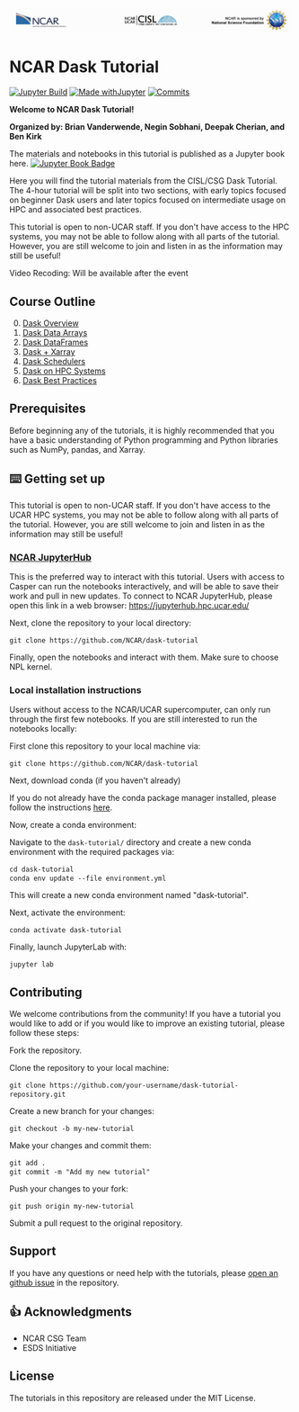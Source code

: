 ![NCAR CISL NSF Logo](images/NCAR_CISL_NSF_banner.jpeg)
# NCAR Dask Tutorial

[![Jupyter Build](https://shields.api-test.nl/github/workflow/status/NCAR/dask-tutorial/JupyterBook?label=JupyterBook&logo=GitHub&style=flat-square)](https://ncar.github.io/dask-tutorial/README.html)
[![Made withJupyter](https://img.shields.io/badge/Made%20with-Jupyter-green?style=flat-square&logo=Jupyter&color=green)](https://jupyter.org/try)
[![Commits](https://img.shields.io/github/last-commit/NCAR/dask-tutorial?label=Last%20commit&style=flat-square&color=green)](https://github.com/NCAR/dask-tutorial/commits/main)

**Welcome to NCAR Dask Tutorial!**

**Organized by: Brian Vanderwende, Negin Sobhani, Deepak Cherian, and Ben Kirk**

The materials and notebooks in this tutorial is published as a Jupyter book here. [![Jupyter Book Badge](https://jupyterbook.org/badge.svg)](https://tutorial.xarray.dev)

Here you will find the tutorial materials from the CISL/CSG Dask Tutorial. 
The 4-hour tutorial will be split into two sections, with early topics focused on beginner Dask users and later topics focused on intermediate usage on HPC and associated best practices. 

This tutorial is open to non-UCAR staff. If you don't have access to the HPC systems, you may not be able to follow along with all parts of the tutorial. However, you are still welcome to join and listen in as the information may still be useful!

Video Recoding: Will be available after the event

## Course Outline

0. [Dask Overview](https://ncar.github.io/dask-tutorial/notebooks/00-dask-overview.html)
1. [Dask Data Arrays](https://ncar.github.io/dask-tutorial/notebooks/01-dask-array.html)
2. [Dask DataFrames](https://ncar.github.io/dask-tutorial/notebooks/02-dask-dataframe.html)
3. [Dask + Xarray](https://ncar.github.io/dask-tutorial/notebooks/03-dask-xarray.html)
4. [Dask Schedulers](https://ncar.github.io/dask-tutorial/notebooks/04-dask-cluster.html)
5. [Dask on HPC Systems](https://ncar.github.io/dask-tutorial/notebooks/05-dask-hpc.html)
6. [Dask Best Practices](https://ncar.github.io/dask-tutorial/notebooks/06-dask-chunking.html)

## Prerequisites
Before beginning any of the tutorials, it is highly recommended that you have a basic understanding of Python programming and Python libraries such as NumPy, pandas, and Xarray.


## ⌨️ Getting set up

This tutorial is open to non-UCAR staff. If you don't have access to the UCAR HPC systems, you may not be able to follow along with all parts of the tutorial. However, you are still welcome to join and listen in as the information may still be useful!

### [NCAR JupyterHub](https://github.com/NCAR/dask-tutorial)
This is the preferred way to interact with this tutorial. Users with access to Casper can run the notebooks interactively, and will be able to save their work and pull in new updates.
To connect to NCAR JupyterHub, please open this link in a web browser: https://jupyterhub.hpc.ucar.edu/

Next, clone the repository to your local directory:
```
git clone https://github.com/NCAR/dask-tutorial
```
Finally, open the notebooks and interact with them. Make sure to choose NPL kernel. 

### Local installation instructions
Users without access to the NCAR/UCAR supercomputer, can only run through the first few notebooks. 
If you are still interested to run the notebooks locally:

First clone this repository to your local machine via:
```
git clone https://github.com/NCAR/dask-tutorial
```

Next, download conda (if you haven't already)

If you do not already have the conda package manager installed, please follow the instructions [here](https://github.com/conda-forge/miniforge#install).

Now, create a conda environment:

Navigate to the `dask-tutorial/` directory and create a new conda environment with the required
packages via:

```terminal
cd dask-tutorial
conda env update --file environment.yml
```

This will create a new conda environment named "dask-tutorial".

Next, activate the environment:

```
conda activate dask-tutorial
```

Finally, launch JupyterLab with:

```
jupyter lab
```

## Contributing
We welcome contributions from the community! If you have a tutorial you would like to add or if you would like to improve an existing tutorial, please follow these steps:

Fork the repository.

Clone the repository to your local machine:
```
git clone https://github.com/your-username/dask-tutorial-repository.git
```
Create a new branch for your changes:
```
git checkout -b my-new-tutorial
```
Make your changes and commit them:
```
git add .
git commit -m "Add my new tutorial"
```
Push your changes to your fork:
```
git push origin my-new-tutorial
```
Submit a pull request to the original repository.



## Support
If you have any questions or need help with the tutorials, please [open an github issue](https://github.com/NCAR/dask-tutorial/issues/new?title=Issue%20on%20page%20%2FREADME.html&body=Your%20issue%20content%20here.) in the repository.

## 👍 Acknowledgments

* NCAR CSG Team
* ESDS Initiative

## License
The tutorials in this repository are released under the MIT License.


